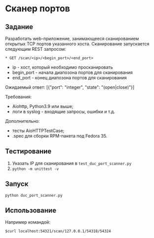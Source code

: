 # Сканер портов
## Задание
Разработать web-приложение, занимающееся сканированием открытых TCP портов указанного хоста.
Сканирование запускается следующим REST запросом:

    * GET /scan/<ip>/<begin_port>/<end_port>

* ip - хост, который необходимо просканировать
* begin_port - начала диапозона портов для сканирования
* end_port - конец диапозона портов для сканирования

Ожидаемый ответ:  [{"port": "integer", "state": "(open|close)"}]
    
Требования:

* Aiohttp, Python3.9 или выше;
* логи в syslog - входящие запросы, ошибки и т.д.

Дополнительно:

* тесты AioHTTPTestCase;
* .spec для сборки RPM-пакета под Fedora 35.

## Тестирование
1. Указать IP для сканирования в `test_duc_port_scanner.py`
2. `python -m unittest -v`
## Запуск
`python duc_port_scanner.py`
## Использование
Например командой:

`$curl localhost:54321/scan/127.0.0.1/54318/54324`
